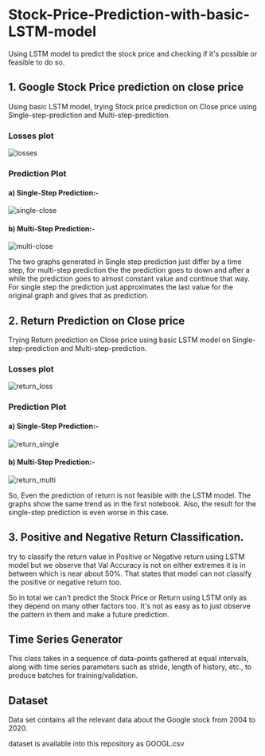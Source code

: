 # Stock-Price-Prediction-with-basic-LSTM-model
Using LSTM model to predict the stock price and checking if it's possible or feasible to do so.

## 1. Google Stock Price prediction on close price
Using basic LSTM model, trying Stock price prediction on Close price using Single-step-prediction and Multi-step-prediction.

### Losses plot
![losses](https://user-images.githubusercontent.com/88196035/134039836-b2f1e930-7d29-41e7-b98f-3128b072d233.png)

### Prediction Plot
#### a) Single-Step Prediction:-
![single-close](https://user-images.githubusercontent.com/88196035/134038226-f3102d66-dff5-4e0a-851d-57ce440c1e86.png)

#### b) Multi-Step Prediction:-
![multi-close](https://user-images.githubusercontent.com/88196035/134038283-62872afe-7cbd-4146-a56c-c04e675e13d2.png)

The two graphs generated in Single step prediction just differ by a time step, for multi-step prediction the the prediction goes to down and after a while the prediction goes to almost constant value and continue that way. For single step the prediction just approximates the last value for the original graph and gives that as prediction.


## 2. Return Prediction on Close price
Trying Return prediction on Close price using basic LSTM model on Single-step-prediction and Multi-step-prediction.

### Losses plot
![return_loss](https://user-images.githubusercontent.com/88196035/134041113-f06affc9-d594-47c1-a807-f8c8c9917963.png)

### Prediction Plot
#### a) Single-Step Prediction:-
![return_single](https://user-images.githubusercontent.com/88196035/134041924-6f412e31-f487-461d-8469-14e211d5a14f.png)

#### b) Multi-Step Prediction:-
![return_multi](https://user-images.githubusercontent.com/88196035/134041938-892d4ef2-95c6-4059-b599-c35d3dbbca5d.png)

So, Even the prediction of return is not feasible with the LSTM model. The graphs show the same trend as in the first notebook. Also, the result for the single-step prediction is even worse in this case.

## 3. Positive and Negative Return Classification.
try to classify the return value in Positive or Negative return using LSTM model but we observe that Val Accuracy is not on either extremes it is in between which is near about 50%. That states that model can not classify the positive or negative return too. 

So in total we can't predict the Stock Price or Return using LSTM only as they depend on many other factors too. It's not as easy as to just observe the pattern in them and make a future prediction.


## Time Series Generator
This class takes in a sequence of data-points gathered at equal intervals, along with time series parameters such as stride, length of history, etc., to produce batches for training/validation.

## Dataset
Data set contains all the relevant data about the Google stock from 2004 to 2020.

dataset is available into this repository as GOOGL.csv
